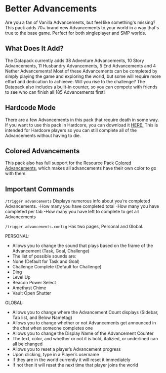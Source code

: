 # Better Advancements
Are you a fan of Vanilla Advancements, but feel like something's missing? This pack adds 70+ brand new Advancements to your world in a way that's true to the base game. Perfect for both singleplayer and SMP worlds.

## What Does It Add?
The Datapack currently adds 38 Adventure Advancements, 10 Story Advancements, 11 Husbandry Advancements, 5 End Advancements and 4 Nether Advancements! Most of these Advancements can be completed by simply playing the game and exploring the world, but some will require more effort and dedication to achieeve. Will you rise to the challenge? The Datapack also includes a built-in counter, so you can compete with friends to see who can finish all 185 Advancements first!

## Hardcode Mode
There are a few Advancements in this pack that require death in some way. If you want to use this pack in Hardcore, you can download it [HERE.](https://modrinth.com/project/better_advancements_hardcore) This is intended for Hardcore players so you can still complete all of the Advancements without having to die.


## Colored Advancements
This pack also has full support for the Resource Pack [Colored Advancements](https://modrinth.com/resourcepack/colored_advancements), which makes all advancements have their own color to go with them.


## Important Commands

```/trigger advancements```
Displays numerous info about you’re completed Advancements.
-How many you have completed total
-How many you have completed per tab
-How many you have left to complete to get all Advancements


```/trigger advancements.config```
Has two pages, Personal and Global.

PERSONAL:
- Allows you to change the sound that plays based on the frame of the Advancement (Task, Goal, Challenge)
- The list of possible sounds are:
-  None (Default for Task and Goal)
-  Challenge Complete (Default for Challenge)
-  Ding
-  Level Up
-  Beacon Power Select
-  Amethyst Chime
-  Vault Open Shutter

GLOBAL:
- Allows you to change where the Advancement Count displays (Sidebar, Tab list, and Below Nametag)
- Allows you to change whether or not Advancements get announced in the chat when someone completes one
- Allows you to change the Display Name of the Advancement Counter
- The text, color, and whether or not it is bold, italizied, or underlined can all be changed
- Allows you to reset a player’s Advancement progress
- Upon clicking, type in a Player’s username
- If they are in the world currently it will reset it immediately
- If not then it will reset the next time that player joins the world
